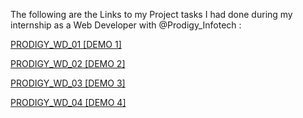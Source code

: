 The following are the Links to my Project tasks I had done during my internship as a Web Developer with @Prodigy_Infotech :

[PRODIGY_WD_01 [DEMO 1]](https://ar-ha834.github.io/PRODIGY_INTERNSHIP/PRODIGY_WD_01)   
  
[PRODIGY_WD_02 [DEMO 2]](https://ar-ha834.github.io/PRODIGY_INTERNSHIP/PRODIGY_WD_02)  

[PRODIGY_WD_03 [DEMO 3]](https://ar-ha834.github.io/PRODIGY_INTERNSHIP/PRODIGY_WD_03)  

[PRODIGY_WD_04 [DEMO 4]](https://ar-ha834.github.io/PRODIGY_INTERNSHIP/)


